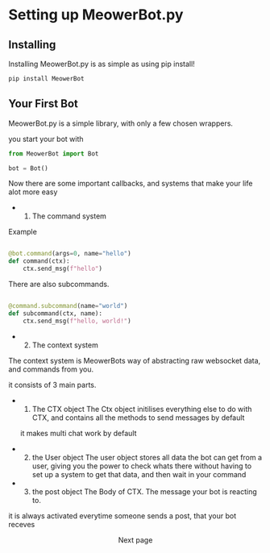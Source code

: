 
<p align="center"><h1>Setting up MeowerBot.py </h1></p>

## Installing

Installing MeowerBot.py is as simple as using pip install!

```bash
pip install MeowerBot
```

## Your First Bot

MeowerBot.py is a simple library, with only a few chosen wrappers.

you start your bot with

```py
from MeowerBot import Bot

bot = Bot()
```

Now there are some important callbacks, and systems that make your life alot more easy

- 1. The command system

Example

```py

@bot.command(args=0, name="hello")
def command(ctx):
    ctx.send_msg(f"hello")

```

There are also subcommands.

```py

@command.subcommand(name="world")
def subcommand(ctx, name):
    ctx.send_msg(f"hello, world!")

```

- 2. The context system

The context system is MeowerBots way of abstracting raw websocket data, and commands from you.

it consists of 3 main parts.

   - 1. The CTX object
       The Ctx object initilises everything else to do with CTX, and contains all the methods to send messages by default

       it makes multi chat work by default
    
   - 2. the User object
       The user object stores all data the bot can get from a user, giving you the power to check whats there without having to set up a system to get that data, and then wait in your command

   - 3. the post object
       The Body of CTX. The message your bot is reacting to.


it is always activated everytime someone sends a post, that your bot receves

<p align="center" href="./callbacks.md">
Next page
</p>